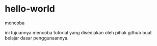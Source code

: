 # hello-world
mencoba

ini tujuannya mencoba tutorial yang disediakan oleh pihak github buat belajar dasar penggunaannya.
